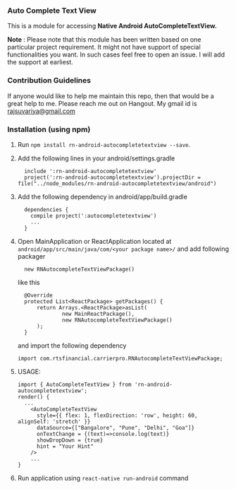 ### Auto Complete Text View

This is a module for accessing **Native Android AutoCompleteTextView.**

**Note** : Please note that this module has been written based on one particular project requirement. It might not have support of special functionalities you want. In such cases feel free to open an issue. I will add the support at earliest.

### Contribution Guidelines
If anyone would like to help me maintain this repo, then that would be a great help to me. Please reach me out on Hangout. My gmail id is rajsuvariya@gmail.com

### Installation (using npm)
1. Run `npm install rn-android-autocompletetextview --save`.
2. Add the following lines in your android/settings.gradle
    ```
      include ':rn-android-autocompletetextview'
      project(':rn-android-autocompletetextview').projectDir = file("../node_modules/rn-android-autocompletetextview/android")
    ```
3. Add the following dependency in android/app/build.gradle
    ```
      dependencies {
        compile project(':autocompletetextview')
        ...
      }
    ```
4. Open MainApplication or ReactApplication located at `android/app/src/main/java/com/<your package name>/` and add following packager
    ```
      new RNAutocompleteTextViewPackage()
    ```


    like this

    ```
      @Override
      protected List<ReactPackage> getPackages() {
          return Arrays.<ReactPackage>asList(
                  new MainReactPackage(),
                  new RNAutocompleteTextViewPackage()
          );
      }
    ```
    and import the following dependency

    ```
    import com.rtsfinancial.carrierpro.RNAutocompleteTextViewPackage;
    ```
5. USAGE:
    ```
    import { AutoCompleteTextView } from 'rn-android-autocompletetextview';
    render() {
      ...
        <AutoCompleteTextView
          style={{ flex: 1, flexDirection: 'row', height: 60, alignSelf: 'stretch' }}
          dataSource={["Bangalore", "Pune", "Delhi", "Goa"]}
          onTextChange = {(text)=>console.log(text)}
          showDropDown = {true}
          hint = "Your Hint"
        />
        ...
    }
    ```
6. Run application using `react-native run-android` command
